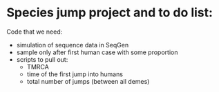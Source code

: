 # Species jump project and to do list:

Code that we need:
- simulation of sequence data in SeqGen
- sample only after first human case with some proportion
- scripts to pull out:
  - TMRCA
  - time of the first jump into humans
  - total number of jumps (between all demes)
